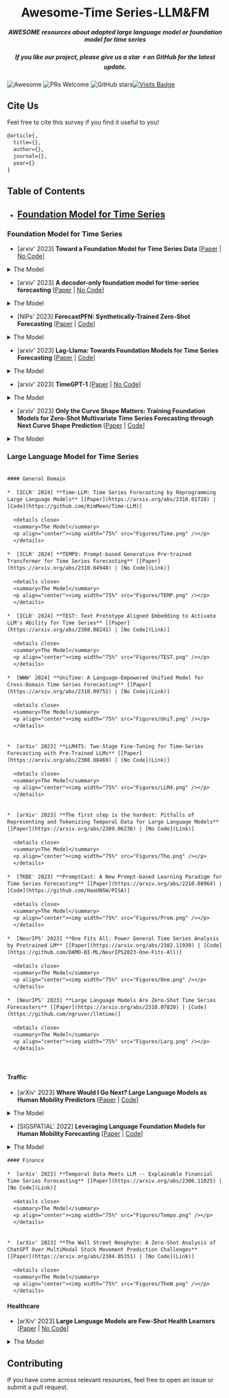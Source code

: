 <h1 align="center"> Awesome-Time Series-LLM&FM</h2>
<h5 align="center">AWESOME resources about adapted large language model or foundation model for time series</h5>

<h5 align="center"> If you like our project, please give us a star ⭐ on GitHub for the latest update.</h5>

![Awesome](https://cdn.rawgit.com/sindresorhus/awesome/d7305f38d29fed78fa85652e3a63e154dd8e8829/media/badge.svg) ![PRs Welcome](https://img.shields.io/badge/PRs-Welcome-green) ![GitHub stars](https://img.shields.io/github/stars/start2020/Awesome-TimeSeries-LLM-FM.svg)[![Visits Badge](https://badges.pufler.dev/visits/start2020/Awesome-TimeSeries-LLM-FM)](https://badges.pufler.dev/visits/start2020/Awesome-TimeSeries-LLM-FM)

## Cite Us

Feel free to cite this survey if you find it useful to you!
```
@article{,
  title={}, 
  author={},
  journal={},
  year={}
}
```



## Table of Contents

- [Foundation Model for Time Series](#FM)
  - 




### Foundation Model for Time Series

<a id="FM"></a> 

*  [arxiv' 2023] **Toward a Foundation Model for Time Series Data** [[Paper](https://arxiv.org/abs/2310.03916) | [No Code](link)]
  <details close>
  <summary>The Model</summary>
  <p align="center"><img width="75%" src="Figures/Towa.png" /></p>
  </details>

  
*  [arxiv' 2023] **A decoder-only foundation model for time-series forecasting** [[Paper](https://arxiv.org/abs/2310.10688) | [No Code](link)]
  
  <details close>
  <summary>The Model</summary>
  <p align="center"><img width="75%" src="Figures/Adec.png" /></p>
  </details>

*  [NIPs' 2023] **ForecastPFN: Synthetically-Trained Zero-Shot Forecasting** [[Paper](https://arxiv.org/abs/2311.01933) | [Code](https://github.com/abacusai/forecastpfn)]
  
  <details close>
  <summary>The Model</summary>
  <p align="center"><img width="75%" src="Figures/Fore.png" /></p>
  </details>

*  [arxiv' 2023] **Lag-Llama: Towards Foundation Models for Time Series Forecasting** [[Paper](https://arxiv.org/abs/2310.08278) | [Code](https://github.com/kashif/pytorch-transformer-ts)]
  
  <details close>
  <summary>The Model</summary>
  <p align="center"><img width="75%" src="Figures/LagL.png" /></p>
  </details>

*  [arxiv' 2023] **TimeGPT-1** [[Paper](https://arxiv.org/abs/2310.03589) | [No Code](link)]
  <details close>
  <summary>The Model</summary>
  <p align="center"><img width="75%" src="Figures/TimeG.png" /></p>
  </details>

*  [arxiv' 2023] **Only the Curve Shape Matters: Training Foundation Models for Zero-Shot Multivariate Time Series Forecasting through Next Curve Shape Prediction** [[Paper](https://arxiv.org/abs/2402.07570) | [Code](https://github.com/cfeng783/GTT)]
  
  <details close>
  <summary>The Model</summary>
  <p align="center"><img width="75%" src="Figures/Only.png" /></p>
  </details>




### Large Language Model for Time Series

```

#### General Domain

*  [ICLR' 2024] **Time-LLM: Time Series Forecasting by Reprogramming Large Language Models** [[Paper](https://arxiv.org/abs/2310.01728) | [Code](https://github.com/KimMeen/Time-LLM)]
  
  <details close>
  <summary>The Model</summary>
  <p align="center"><img width="75%" src="Figures/Time.png" /></p>
  </details>

*  [ICLR' 2024] **TEMPO: Prompt-based Generative Pre-trained Transformer for Time Series Forecasting** [[Paper](https://arxiv.org/abs/2310.04948) | [No Code](Link)]
  
  <details close>
  <summary>The Model</summary>
  <p align="center"><img width="75%" src="Figures/TEMP.png" /></p>
  </details>

*  [ICLR' 2024] **TEST: Text Prototype Aligned Embedding to Activate LLM's Ability for Time Series** [[Paper](https://arxiv.org/abs/2308.08241) | [No Code](Link)]
  
  <details close>
  <summary>The Model</summary>
  <p align="center"><img width="75%" src="Figures/TEST.png" /></p>
  </details>

*  [WWW' 2024] **UniTime: A Language-Empowered Unified Model for Cross-Domain Time Series Forecasting** [[Paper](https://arxiv.org/abs/2310.09751) | [No Code](Link)]
  
  <details close>
  <summary>The Model</summary>
  <p align="center"><img width="75%" src="Figures/UniT.png" /></p>
  </details>

  
*  [arXiv' 2023] **LLM4TS: Two-Stage Fine-Tuning for Time-Series Forecasting with Pre-Trained LLMs** [[Paper](https://arxiv.org/abs/2308.08469) | [No Code](Link)]
  
  <details close>
  <summary>The Model</summary>
  <p align="center"><img width="75%" src="Figures/LLM4.png" /></p>
  </details>

  
*  [arXiv' 2023] **The first step is the hardest: Pitfalls of Representing and Tokenizing Temporal Data for Large Language Models** [[Paper](https://arxiv.org/abs/2309.06236) | [No Code](Link)]
  
  <details close>
  <summary>The Model</summary>
  <p align="center"><img width="75%" src="Figures/The.png" /></p>
  </details>

*  [TKDE' 2023] **PromptCast: A New Prompt-based Learning Paradigm for Time Series Forecasting** [[Paper](https://arxiv.org/abs/2210.08964) | [Code](https://github.com/HaoUNSW/PISA)]
  
  <details close>
  <summary>The Model</summary>
  <p align="center"><img width="75%" src="Figures/Prom.png" /></p>
  </details>

*  [NeurIPS' 2023] **One Fits All: Power General Time Series Analysis by Pretrained LM** [[Paper](https://arxiv.org/abs/2302.11939) | [Code](https://github.com/DAMO-DI-ML/NeurIPS2023-One-Fits-All)]
  
  <details close>
  <summary>The Model</summary>
  <p align="center"><img width="75%" src="Figures/One.png" /></p>
  </details>

*  [NeurIPS' 2023] **Large Language Models Are Zero-Shot Time Series Forecasters** [[Paper](https://arxiv.org/abs/2310.07820) | [Code](https://github.com/ngruver/llmtime)]
  
  <details close>
  <summary>The Model</summary>
  <p align="center"><img width="75%" src="Figures/Larg.png" /></p>
  </details>



```
#### Traffic

*  [arXiv' 2023] **Where Would I Go Next? Large Language Models as Human Mobility Predictors** [[Paper](https://arxiv.org/abs/2308.15197) | [Code](https://github.com/xlwang233/LLM-Mob)]
  
  <details close>
  <summary>The Model</summary>
  <p align="center"><img width="75%" src="Figures/Wher.png" /></p>
  </details>

*  [SIGSPATIAL' 2022] **Leveraging Language Foundation Models for Human Mobility Forecasting** [[Paper](https://arxiv.org/abs/2209.05479) | [Code](https://github.com/cruiseresearchgroup/AuxMobLCast)]
  
  <details close>
  <summary>The Model</summary>
  <p align="center"><img width="75%" src="Figures/Leve.png" /></p>
  </details>

```
#### Finance

*  [arXiv' 2023] **Temporal Data Meets LLM -- Explainable Financial Time Series Forecasting** [[Paper](https://arxiv.org/abs/2306.11025) | [No Code](Link)]
  
  <details close>
  <summary>The Model</summary>
  <p align="center"><img width="75%" src="Figures/Tempo.png" /></p>
  </details>

  
*  [arXiv' 2023] **The Wall Street Neophyte: A Zero-Shot Analysis of ChatGPT Over MultiModal Stock Movement Prediction Challenges** [[Paper](https://arxiv.org/abs/2304.05351) | [No Code](Link)]
  
  <details close>
  <summary>The Model</summary>
  <p align="center"><img width="75%" src="Figures/TheW.png" /></p>
  </details>

```
#### Healthcare

*  [arXiv' 2023] **Large Language Models are Few-Shot Health Learners** [[Paper](https://arxiv.org/abs/2305.15525) | [No Code](Link)]
  
  <details close>
  <summary>The Model</summary>
  <p align="center"><img width="75%" src="Figures/LargL.png" /></p>
  </details>


## Contributing

If you have come across relevant resources, feel free to open an issue or submit a pull request.
